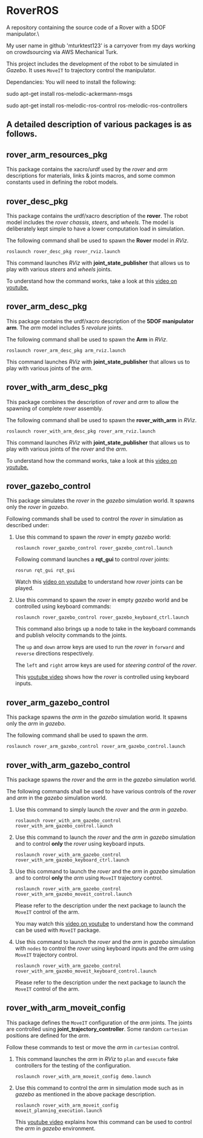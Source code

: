 # RoverROS

A repository containing the source code of a Rover with a 5DOF manipulator.\

My user name in github 'mturktest123' is a carryover from my days working on crowdsourcing via AWS Mechanical Turk.

This project includes the development of the robot to be simulated in _Gazebo_.
It uses `MoveIT` to trajectory control the manipulator.

Dependancies:
You will need to install the following:

  sudo apt-get install ros-melodic-ackermann-msgs
  
  sudo apt-get install ros-melodic-ros-control ros-melodic-ros-controllers


## A detailed description of various packages is as follows.

## rover_arm_resources_pkg

This package contains the xacro/urdf used by the _rover_ and _arm_ descriptions for materials, links & joints macros, and some common constants used in defining the robot models.

## rover_desc_pkg

This package contains the urdf/xacro description of the __rover__. The robot model includes the _rover chassis_, _steers_, and _wheels_. The model is deliberately kept simple to have a lower computation load in simulation.

The following command shall be used to spawn the __Rover__ model in _RViz_.

  `roslaunch rover_desc_pkg rover_rviz.launch`

This command launches _RViz_ with __joint_state_publisher__ that allows us to play with various _steers_ and _wheels_ joints.

To understand how the command works, take a look at this [video on youtube.](https://www.youtube.com/watch?v=HbfHDPkXFZw)

## rover_arm_desc_pkg

This package contains the urdf/xacro description of the __5DOF manipulator arm__. The _arm_ model includes 5 _revolure_ joints.

The following command shall be used to spawn the  __Arm__ in _RViz_.

  `roslaunch rover_arm_desc_pkg arm_rviz.launch`

This command launches _RViz_ with __joint_state_publisher__ that allows us to play with various joints of the _arm_.

## rover_with_arm_desc_pkg

This package combines the description of _rover_ and _arm_ to allow the spawning of complete _rover_ assembly.

The following command shall be used to spawn the __rover_with_arm__ in _RViz_.

  `roslaunch rover_with_arm_desc_pkg rover_arm_rviz.launch`

This command launches _RViz_ with __joint_state_publisher__ that allows us to play with various joints of the _rover_ and the _arm_.

To understand how the command works, take a look at this [video on youtube.](https://www.youtube.com/watch?v=YDhvmKc58bs&t=5s)

## rover_gazebo_control

This package simulates the _rover_ in the _gazebo_ simulation world. It spawns only the _rover_ in _gazebo_.

Following commands shall be used to control the _rover_ in simulation as described under:

  1. Use this command to spawn the _rover_ in empty _gazebo_ world:

      `roslaunch rover_gazebo_control rover_gazebo_control.launch`

      Following command launches a __rqt_gui__ to control _rover_ joints:

        `rosrun rqt_gui rqt_gui`

      Watch this [video on youtube](https://www.youtube.com/watch?v=vkbC5o6LF9M&t=44s) to understand how _rover_ joints can be played.

  2. Use this command to spawn the _rover_ in empty _gazebo_ world and be controlled using keyboard commands:

      `roslaunch rover_gazebo_control rover_gazebo_keyboard_ctrl.launch`

      This command also brings up a node to take in the keyboard commands and publish velocity commands to the joints.

      The `up` and `down` arrow keys are used to run the _rover_ in `forward` and `reverse` directions respectively.

      The `left` and `right` arrow keys are used for _steering control_ of the _rover_.

      This [youtube video](https://www.youtube.com/watch?v=CBOU8EzkTOA&t=23s) shows how the _rover_ is controlled using keyboard inputs.

## rover_arm_gazebo_control

This package spawns the _arm_ in the _gazebo_ simulation world. It spawns only the _arm_ in _gazebo_.

The following command shall be used to spawn the _arm_.

  `roslaunch rover_arm_gazebo_control rover_arm_gazebo_control.launch`

## rover_with_arm_gazebo_control

This package spawns the _rover_ and the _arm_ in the _gazebo_ simulation world.

The following commands shall be used to have various controls of the _rover_ and _arm_ in the _gazebo_ simulation world.

  1. Use this command to simply launch the _rover_ and the _arm_ in _gazebo_.

      `roslaunch rover_with_arm_gazebo_control rover_with_arm_gazebo_control.launch`

  2. Use this command to launch the _rover_ and the _arm_ in _gazebo_ simulation and to control __only__ the _rover_ using keyboard inputs.

      `roslaunch rover_with_arm_gazebo_control rover_with_arm_gazebo_keyboard_ctrl.launch`

  3. Use this command to launch the _rover_ and the _arm_ in _gazebo_ simulation and to control __only__ the _arm_ using `MoveIT` trajectory control.

      `roslaunch rover_with_arm_gazebo_control rover_with_arm_gazebo_moveit_control.launch`

      Please refer to the description under the next package to launch the `MoveIT` control of the arm.

      You may watch this [video on youtube](https://www.youtube.com/watch?v=0F9IiBc68Lo&t=6s) to understand how the command can be used with `MoveIT` package.

  4. Use this command to launch the _rover_ and the _arm_ in _gazebo_ simulation with `nodes` to control the _rover_ using keyboard inputs and the _arm_ using `MoveIT` trajectory control.

      `roslaunch rover_with_arm_gazebo_control rover_with_arm_gazebo_moveit_keyboard_control.launch`

      Please refer to the description under the next package to launch the `MoveIT` control of the arm.

## rover_with_arm_moveit_config

This package defines the `MoveIT` configuration of the _arm_ joints. The joints are controlled using __joint_trajectory_controller__. Some random `cartesian` positions are defined for the _arm_.

Follow these commands to test or move the _arm_ in `cartesian` control.

  1. This command launches the _arm_ in _RViz_ to `plan` and `execute` fake controllers for the testing of the configuration.

      `roslaunch rover_with_arm_moveit_config demo.launch`

  2. Use this command to control the _arm_ in simulation mode such as in _gazebo_ as mentioned in the above package description.

      `roslaunch rover_with_arm_moveit_config moveit_planning_execution.launch`

      This [youtube video](https://www.youtube.com/watch?v=0F9IiBc68Lo&t=6s) explains how this command can be used to control the _arm_ in _gazebo_ environment.
